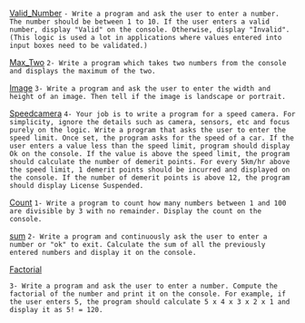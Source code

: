 
[Valid_Number](./Valid_Number.cs)
`- Write a program and ask the user to enter a number. The number should be between 1 to 10. If the user enters a valid number, display "Valid" on the console. Otherwise, display "Invalid". (This logic is used a lot in applications where values entered into input boxes need to be validated.)`

[Max_Two](./Max_Two.cs)
`2- Write a program which takes two numbers from the console and displays the maximum of the two.`

[Image](./Image.cs)
`3- Write a program and ask the user to enter the width and height of an image. Then tell if the image is landscape or portrait.`

[Speedcamera](./SpeedCamera.cs)
`4- Your job is to write a program for a speed camera. For simplicity, ignore the details such as camera, sensors, etc and focus purely on the logic. Write a program that asks the user to enter the speed limit. Once set, the program asks for the speed of a car. If the user enters a value less than the speed limit, program should display Ok on the console. If the value is above the speed limit, the program should calculate the number of demerit points. For every 5km/hr above the speed limit, 1 demerit points should be incurred and displayed on the console. If the number of demerit points is above 12, the program should display License Suspended.`

[Count](./Count.cs)
`1- Write a program to count how many numbers between 1 and 100 are divisible by 3 with no remainder. Display the count on the console.`

[sum](./sum.cs)
`2- Write a program and continuously ask the user to enter a number or "ok" to exit. Calculate the sum of all the previously entered numbers and display it on the console.`

[Factorial](./Factorial.cs)

`3- Write a program and ask the user to enter a number. Compute the factorial of the number and print it on the console. For example, if the user enters 5, the program should calculate 5 x 4 x 3 x 2 x 1 and display it as 5! = 120.`
